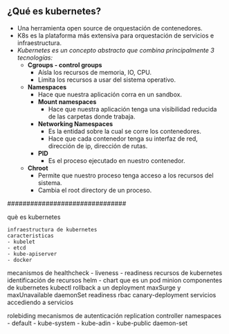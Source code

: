 ## ¿Qué es kubernetes? 
- Una herramienta open source de orquestación de contenedores.
- K8s es la plataforma más extensiva para orquestación de servicios e infraestructura.
- *Kubernetes es un concepto abstracto que combina principalmente 3 tecnologías:*
	- **Cgroups - control groups**
		- Aísla los recursos de memoria, IO, CPU.
		- Limita los recursos a usar del sistema operativo.
	- **Namespaces**
		- Hace que nuestra aplicación corra en un sandbox.
		- **Mount namespaces**
			- Hace que nuestra aplicación tenga una visibilidad reducida de las carpetas donde trabaja.
		- **Networking Namespaces**
			- Es la entidad sobre la cual se corre los contenedores.
			- Hace que cada contenedor tenga su interfaz de red, dirección de ip, dirección de rutas.
		- **PID**
			- Es el proceso ejecutado en nuestro contenedor.
	- **Chroot**
		- Permite que nuestro proceso tenga acceso a los recursos del sistema.
		- Cambia el root directory de un proceso.






###############################

què es kubernetes

	infraestructura de kubernetes
	caracteristicas
	- kubelet
	- etcd
	- kube-apiserver
	- docker
mecanismos de healthcheck
	- liveness
	- readiness
recursos de kubernetes
identificación de recursos
helm
	- chart
que es un pod
minion
componentes de kubernetes
kubectl
rollback a un deployment
maxSurge y maxUnavailable
daemonSet
readiness
rbac
canary-deployment
servicios
	accediendo a servicios

rolebiding
mecanismos de autenticación
replication controller
namespaces
	- default
	- kube-system
	- kube-adin
	- kube-public
daemon-set